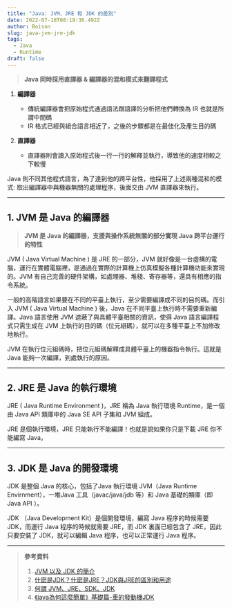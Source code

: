 ```yaml
---
title: "Java: JVM、JRE 和 JDK 的差別"
date: 2022-07-18T08:19:36.492Z
author: Boison
slug: java-jvm-jre-jdk
tags:
  - Java
  - Runtime
draft: false
---
```

> **Java 同時採用直譯器 & 編譯器的混和模式來翻譯程式**

1. **編譯器**

   * 傳統編譯器會把原始程式通過語法跟語譯的分析把他們轉換為 IR 也就是所謂中間碼
   * IR 格式已經與組合語言相近了，之後的步驟都是在最佳化及產生目的碼
2. **直譯器**

   * 直譯器則會讀入原始程式後一行一行的解釋並執行，導致他的速度相較之下較慢

Java 則不同其他程式語言，為了達到他的跨平台性，他採用了上述兩種混和的模式: 取出編譯器中與機器無關的處理程序，後面交由 JVM 直譯器來執行。

- - -
## 1. JVM 是 Java 的編譯器

>  **JVM 是 Java 的編譯器，支援與操作系統無關的部分實現 Java 跨平台運行的特性**

JVM ( Java Virtual Machine ) 是 JRE 的一部分，JVM 就好像是一台虛構的電腦，運行在實體電腦裡，是通過在實際的計算機上仿真模擬各種計算機功能來實現的。JVM 有自己完善的硬件架構，如處理器、堆棧、寄存器等，還具有相應的指令系統。

一般的高階語言如果要在不同的平臺上執行，至少需要編譯成不同的目的碼。而引入 JVM ( Java Virtual Machine ) 後，Java 在不同平臺上執行時不需要重新編譯。Java 語言使用 JVM 遮蔽了與具體平臺相關的資訊，使得 Java 語言編譯程式只需生成在 JVM 上執行的目的碼（位元組碼），就可以在多種平臺上不加修改地執行。

JVM 在執行位元組碼時，把位元組碼解釋成具體平臺上的機器指令執行。這就是 Java 能夠一次編譯，到處執行的原因。

- - -

## 2. JRE 是 Java 的執行環境

JRE ( Java Runtime Environment )，JRE 稱為 Java 執行環境 Runtime，是一個由 Java API 類庫中的 Java SE API 子集和 JVM 組成。

JRE 是個執行環境，JRE 只能執行不能編譯！也就是說如果你只是下載 JRE 你不能編寫 Java。

- - -

## 3. JDK 是 Java 的開發環境

JDK 是整個 Java 的核心，包括了Java 執行環境 JVM（Java Runtime Envirnment），一堆Java 工具（javac/java/jdb 等）和 Java 基礎的類庫（即 Java API ）。

JDK （Java Development Kit）是個開發環境，編寫 Java 程序的時候需要 JDK，而運行 Java 程序的時候就需要 JRE，而 JDK 裏面已經包含了 JRE，因此只要安裝了 JDK，就可以編輯 Java 程序，也可以正常運行 Java 程序。

- - -

> **參考資料**
>
> 1. [JVM 以及 JDK 的簡介](https://ithelp.ithome.com.tw/articles/10220205)
> 2. [什麽是JDK？什麽是JRE？JDK與JRE的區別和用途](https://www.796t.com/content/1538401203.html)
> 3. [何謂 JVM、JRE、SDK、JDK](https://www.laird.tw/2015/03/java-jvmjresdkjdk.html)
> 4. [《java為何這麼簡單》基礎篇-車的發動機JDK](https://www.796t.com/content/1541934811.html)